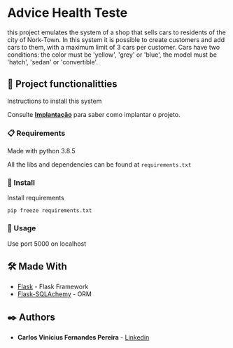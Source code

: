 # Advice Health Teste

this project emulates the system of a shop that sells cars to residents of the city of Nork-Town. In this system it is possible to create customers and add cars to them, with a maximum limit of 3 cars per customer. Cars have two conditions: the color must be 'yellow', 'grey' or 'blue', the model must be 'hatch', 'sedan' or 'convertible'.

## 🚀 Project functionalitties

Instructions to install this system

Consulte **[Implantação](#-implanta%C3%A7%C3%A3o)** para saber como implantar o projeto.

### 📋 Requirements

Made with python 3.8.5

All the libs and dependencies can be found at `requirements.txt`

### 🔧 Install

Install requirements

```
pip freeze requirements.txt
```

### 🔧 Usage

Use port 5000 on localhost 

## 🛠️ Made With


* [Flask](https://flask.palletsprojects.com/en/2.2.x/) - Flask Framework
* [Flask-SQLAchemy](https://flask-sqlalchemy.palletsprojects.com/en/3.0.x/#) - ORM

## ✒️ Authors

* **Carlos Vinicius Fernandes Pereira** - [Linkedin](https://www.linkedin.com/in/carlos-vinicius-fernandes-pereira-981747140/)
